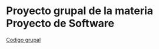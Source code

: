 # Proyecto grupal de la materia Proyecto de Software
[Codigo grupal](https://github.com/Bono-Dev929/Proyecto-de-software)
